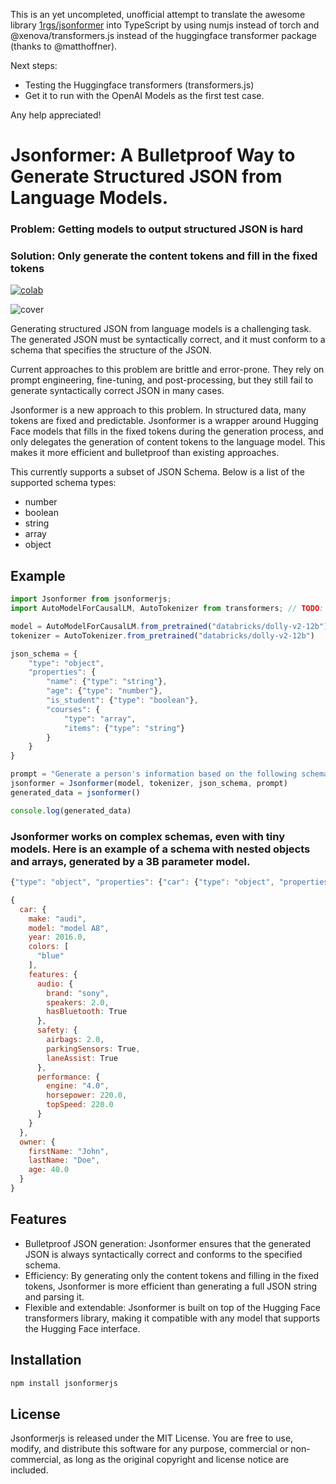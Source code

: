 This is an yet uncompleted, unofficial attempt to translate the awesome library [1rgs/jsonformer](https://github.com/1rgs/jsonformer) into TypeScript by using numjs instead of torch and @xenova/transformers.js instead of the huggingface transformer package (thanks to @matthoffner). 

Next steps: 
- Testing the Huggingface transformers (transformers.js)
- Get it to run with the OpenAI Models as the first test case.

Any help appreciated!


# Jsonformer: A Bulletproof Way to Generate Structured JSON from Language Models.

### Problem: Getting models to output structured JSON is hard

### Solution: Only generate the content tokens and fill in the fixed tokens

[![colab](https://colab.research.google.com/assets/colab-badge.svg)](https://colab.research.google.com/github/1rgs/jsonformer/blob/main/Jsonformer_example.ipynb)

![cover](img/cover4.png)

Generating structured JSON from language models is a challenging task. The
generated JSON must be syntactically correct, and it must conform to a schema
that specifies the structure of the JSON.

Current approaches to this problem are brittle and error-prone. They rely on prompt engineering, fine-tuning, and post-processing, but they still fail to generate syntactically correct JSON in many cases.

Jsonformer is a new approach to this problem. In structured data, many tokens are fixed and predictable. Jsonformer is a wrapper around Hugging Face models that fills in the fixed tokens during the generation process, and only delegates the generation of content tokens to the language model. This makes it more efficient and bulletproof than existing approaches.

This currently supports a subset of JSON Schema. Below is a list of the supported schema types:

- number
- boolean
- string
- array
- object

## Example

```javascript
import Jsonformer from jsonformerjs;
import AutoModelForCausalLM, AutoTokenizer from transformers; // TODO: transformers is a python library, how to use it in JavaScript?

model = AutoModelForCausalLM.from_pretrained("databricks/dolly-v2-12b")
tokenizer = AutoTokenizer.from_pretrained("databricks/dolly-v2-12b")

json_schema = {
    "type": "object",
    "properties": {
        "name": {"type": "string"},
        "age": {"type": "number"},
        "is_student": {"type": "boolean"},
        "courses": {
            "type": "array",
            "items": {"type": "string"}
        }
    }
}

prompt = "Generate a person's information based on the following schema:"
jsonformer = Jsonformer(model, tokenizer, json_schema, prompt)
generated_data = jsonformer()

console.log(generated_data)
```

### Jsonformer works on complex schemas, even with tiny models. Here is an example of a schema with nested objects and arrays, generated by a 3B parameter model.

```javascript
{"type": "object", "properties": {"car": {"type": "object", "properties": {"make": {"type": "string"}, "model": {"type": "string"}, "year": {"type": "number"}, "colors": {"type": "array", "items": {"type": "string"}}, "features": {"type": "object", "properties": {"audio": {"type": "object", "properties": {"brand": {"type": "string"}, "speakers": {"type": "number"}, "hasBluetooth": {"type": "boolean"}}}, "safety": {"type": "object", "properties": {"airbags": {"type": "number"}, "parkingSensors": {"type": "boolean"}, "laneAssist": {"type": "boolean"}}}, "performance": {"type": "object", "properties": {"engine": {"type": "string"}, "horsepower": {"type": "number"}, "topSpeed": {"type": "number"}}}}}}}, "owner": {"type": "object", "properties": {"firstName": {"type": "string"}, "lastName": {"type": "string"}, "age": {"type": "number"}}}}}
```

```javascript
{
  car: {
    make: "audi",
    model: "model A8",
    year: 2016.0,
    colors: [
      "blue"
    ],
    features: {
      audio: {
        brand: "sony",
        speakers: 2.0,
        hasBluetooth: True
      },
      safety: {
        airbags: 2.0,
        parkingSensors: True,
        laneAssist: True
      },
      performance: {
        engine: "4.0",
        horsepower: 220.0,
        topSpeed: 220.0
      }
    }
  },
  owner: {
    firstName: "John",
    lastName: "Doe",
    age: 40.0
  }
}
```

## Features

- Bulletproof JSON generation: Jsonformer ensures that the generated JSON is always syntactically correct and conforms to the specified schema.
- Efficiency: By generating only the content tokens and filling in the fixed tokens, Jsonformer is more efficient than generating a full JSON string and parsing it.
- Flexible and extendable: Jsonformer is built on top of the Hugging Face transformers library, making it compatible with any model that supports the Hugging Face interface.

## Installation

```bash
npm install jsonformerjs
```

## License

Jsonformerjs is released under the MIT License. You are free to use, modify, and distribute this software for any purpose, commercial or non-commercial, as long as the original copyright and license notice are included.
